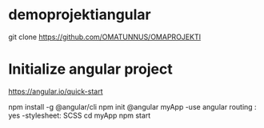 # demoprojektiangular

git clone https://github.com/OMATUNNUS/OMAPROJEKTI

# Initialize angular project
https://angular.io/quick-start

npm install -g @angular/cli
npm init @angular myApp
-use angular routing : yes
-stylesheet: SCSS
cd myApp
npm start